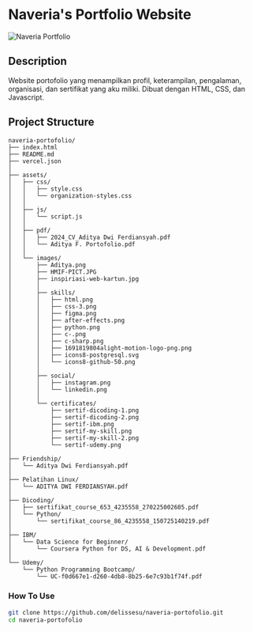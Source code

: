 # Naveria's Portfolio Website

![Naveria Portfolio](https://media3.giphy.com/media/v1.Y2lkPTc5MGI3NjExYjhqMnRnMXl1dGc3ejN5MnllZXpnODAxMHNiNXhnNnAxY2Q1Ymk4YiZlcD12MV9pbnRlcm5hbF9naWZfYnlfaWQmY3Q9Zw/4QxQgWZHbeYwM/giphy.gif)

## Description

Website portofolio yang menampilkan profil, keterampilan, pengalaman, organisasi, dan sertifikat yang aku miliki. Dibuat dengan HTML, CSS, dan Javascript.

## Project Structure

```
naveria-portofolio/
├── index.html                 
├── README.md                 
├── vercel.json              
│
├── assets/                   
│   ├── css/                 
│   │   ├── style.css         
│   │   └── organization-styles.css
│   │
│   ├── js/                  
│   │   └── script.js          
│   │
│   ├── pdf/                
│   │   ├── 2024_CV_Aditya Dwi Ferdiansyah.pdf 
│   │   └── Aditya F. Portofolio.pdf           
│   │
│   └── images/                
│       ├── Aditya.png        
│       ├── HMIF-PICT.JPG      
│       ├── inspiriasi-web-kartun.jpg
│       │
│       ├── skills/           
│       │   ├── html.png
│       │   ├── css-3.png
│       │   ├── figma.png
│       │   ├── after-effects.png
│       │   ├── python.png
│       │   ├── c-.png
│       │   ├── c-sharp.png
│       │   ├── 1691819804alight-motion-logo-png.png
│       │   ├── icons8-postgresql.svg
│       │   └── icons8-github-50.png
│       │
│       ├── social/            
│       │   ├── instagram.png
│       │   └── linkedin.png
│       │
│       └── certificates/     
│           ├── sertif-dicoding-1.png
│           ├── sertif-dicoding-2.png
│           ├── sertif-ibm.png
│           ├── sertif-my-skill.png
│           ├── sertif-my-skill-2.png
│           └── sertif-udemy.png
│
├── Friendship/              
│   └── Aditya Dwi Ferdiansyah.pdf
│
├── Pelatihan Linux/         
│   └── ADITYA DWI FERDIANSYAH.pdf
│
├── Dicoding/                 
│   ├── sertifikat_course_653_4235558_270225002605.pdf
│   └── Python/
│       └── sertifikat_course_86_4235558_150725140219.pdf
│
├── IBM/                       
│   └── Data Science for Beginner/
│       └── Coursera Python for DS, AI & Development.pdf
│
└── Udemy/                 
    └── Python Programming Bootcamp/
        └── UC-f0d667e1-d260-4db8-8b25-6e7c93b1f74f.pdf
```


### How To Use
   ```bash
   git clone https://github.com/delissesu/naveria-portofolio.git
   cd naveria-portofolio
   ```
